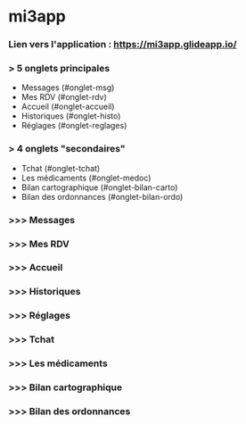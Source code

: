 # mi3app

### Lien vers l'application : https://mi3app.glideapp.io/



### > 5 onglets principales
- Messages (#onglet-msg)
- Mes RDV (#onglet-rdv)
- Accueil (#onglet-accueil)
- Historiques (#onglet-histo)
- Réglages (#onglet-reglages)

### > 4 onglets "secondaires"
- Tchat (#onglet-tchat)
- Les médicaments (#onglet-medoc)
- Bilan cartographique (#onglet-bilan-carto)
- Bilan des ordonnances (#onglet-bilan-ordo)



### >>> Messages 
<a name="onglet-msg"></a>

### >>> Mes RDV
<a name="onglet-rdv"></a>

### >>> Accueil
<a name="onglet-accueil"></a>

### >>> Historiques
<a name="onglet-histo"></a>

### >>> Réglages
<a name="onglet-reglages"></a>


### >>> Tchat
<a name="onglet-tchat"></a>

### >>> Les médicaments
<a name="onglet-medoc"></a>

### >>> Bilan cartographique
<a name="onglet-bilan-carto"></a>

### >>> Bilan des ordonnances
<a name="onglet-bilan-ordo"></a>




